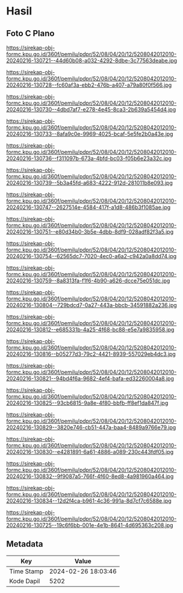 # Hasil

## Foto C Plano

https://sirekap-obj-formc.kpu.go.id/360f/pemilu/pdpr/52/08/04/20/12/5208042012010-20240216-130721--44d60b08-a032-4292-8dbe-3c77563deabe.jpg

https://sirekap-obj-formc.kpu.go.id/360f/pemilu/pdpr/52/08/04/20/12/5208042012010-20240216-130728--fc60af3a-ebb2-476b-a407-a79a80f0f566.jpg

https://sirekap-obj-formc.kpu.go.id/360f/pemilu/pdpr/52/08/04/20/12/5208042012010-20240216-130730--4dbd7af7-e278-4e45-8ca3-2b639a5454d4.jpg

https://sirekap-obj-formc.kpu.go.id/360f/pemilu/pdpr/52/08/04/20/12/5208042012010-20240216-130733--8afa9c0e-9969-4025-bcaf-5e5fe2b0a43e.jpg

https://sirekap-obj-formc.kpu.go.id/360f/pemilu/pdpr/52/08/04/20/12/5208042012010-20240216-130736--f311097b-673a-4bfd-bc03-f05b6e23a32c.jpg

https://sirekap-obj-formc.kpu.go.id/360f/pemilu/pdpr/52/08/04/20/12/5208042012010-20240216-130739--5b3a45fd-a683-4222-912d-281011b8e093.jpg

https://sirekap-obj-formc.kpu.go.id/360f/pemilu/pdpr/52/08/04/20/12/5208042012010-20240216-130747--2627514e-4584-417f-a1d8-486b3f1085ae.jpg

https://sirekap-obj-formc.kpu.go.id/360f/pemilu/pdpr/52/08/04/20/12/5208042012010-20240216-130751--e80d34b0-3b5e-4dbb-8df9-028adf82f3a5.jpg

https://sirekap-obj-formc.kpu.go.id/360f/pemilu/pdpr/52/08/04/20/12/5208042012010-20240216-130754--62565dc7-7020-4ec0-a6a2-c942a0a8dd74.jpg

https://sirekap-obj-formc.kpu.go.id/360f/pemilu/pdpr/52/08/04/20/12/5208042012010-20240216-130759--8a8313fa-f1f6-4b90-a626-dcce75e051dc.jpg

https://sirekap-obj-formc.kpu.go.id/360f/pemilu/pdpr/52/08/04/20/12/5208042012010-20240216-130804--729bdcd7-0a27-443a-bbcb-34591882a236.jpg

https://sirekap-obj-formc.kpu.go.id/360f/pemilu/pdpr/52/08/04/20/12/5208042012010-20240216-130812--e685331b-4a25-4f68-bc88-e5e7a9835958.jpg

https://sirekap-obj-formc.kpu.go.id/360f/pemilu/pdpr/52/08/04/20/12/5208042012010-20240216-130816--b05277d3-79c2-4421-8939-557029eb4dc3.jpg

https://sirekap-obj-formc.kpu.go.id/360f/pemilu/pdpr/52/08/04/20/12/5208042012010-20240216-130821--94bd4f6a-9682-4ef4-bafa-ed32260004a8.jpg

https://sirekap-obj-formc.kpu.go.id/360f/pemilu/pdpr/52/08/04/20/12/5208042012010-20240216-130825--93cb6815-9a8e-4f80-bbfb-ff8ef1da847f.jpg

https://sirekap-obj-formc.kpu.go.id/360f/pemilu/pdpr/52/08/04/20/12/5208042012010-20240216-130829--3820e746-cb51-447a-baa4-8489a9766e79.jpg

https://sirekap-obj-formc.kpu.go.id/360f/pemilu/pdpr/52/08/04/20/12/5208042012010-20240216-130830--e4281891-6a61-4886-a089-230c443fdf05.jpg

https://sirekap-obj-formc.kpu.go.id/360f/pemilu/pdpr/52/08/04/20/12/5208042012010-20240216-130832--9f9087a5-766f-4f60-8ed8-4a981960a464.jpg

https://sirekap-obj-formc.kpu.go.id/360f/pemilu/pdpr/52/08/04/20/12/5208042012010-20240216-130834--12d2f4ca-b961-4c36-991a-8d7cf7c6588e.jpg

https://sirekap-obj-formc.kpu.go.id/360f/pemilu/pdpr/52/08/04/20/12/5208042012010-20240216-130725--19c6f6bb-001e-4e1b-8641-4d695363c208.jpg


## Metadata

| Key        | Value               |
| ---------- | ------------------- |
| Time Stamp | 2024-02-26 18:03:46 |
| Kode Dapil | 5202                |



